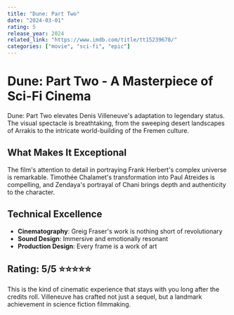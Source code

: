 ```yaml
---
title: "Dune: Part Two"
date: "2024-03-01"
rating: 5
release_year: 2024
related_link: "https://www.imdb.com/title/tt15239678/"
categories: ["movie", "sci-fi", "epic"]
---
```


# Dune: Part Two - A Masterpiece of Sci-Fi Cinema

Dune: Part Two elevates Denis Villeneuve's adaptation to legendary status. The visual spectacle is breathtaking, from the sweeping desert landscapes of Arrakis to the intricate world-building of the Fremen culture.

## What Makes It Exceptional

The film's attention to detail in portraying Frank Herbert's complex universe is remarkable. Timothée Chalamet's transformation into Paul Atreides is compelling, and Zendaya's portrayal of Chani brings depth and authenticity to the character.

## Technical Excellence

- **Cinematography**: Greig Fraser's work is nothing short of revolutionary
- **Sound Design**: Immersive and emotionally resonant
- **Production Design**: Every frame is a work of art

## Rating: 5/5 ⭐⭐⭐⭐⭐

This is the kind of cinematic experience that stays with you long after the credits roll. Villeneuve has crafted not just a sequel, but a landmark achievement in science fiction filmmaking.